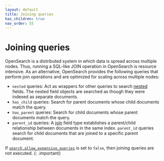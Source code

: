 ```yaml
---
layout: default
title: Joining queries
has_children: true
nav_order: 55
---
```


# Joining queries

OpenSearch is a distributed system in which data is spread across multiple nodes. Thus, running a SQL-like JOIN operation in OpenSearch is resource intensive. As an alternative, OpenSearch provides the following queries that perform join operations and are optimized for scaling across multiple nodes:

- `nested` queries: Act as wrappers for other queries to search [nested]({{site.url}}{{site.baseurl}}/field-types/supported-field-types/nested/) fields. The nested field objects are searched as though they were indexed as separate documents.
- `has_child` queries: Search for parent documents whose child documents match the query.
- `has_parent` queries: Search for child documents whose parent documents match the query.
- `parent_id` queries: A [join]({{site.url}}{{site.baseurl}}/field-types/supported-field-types/nested/) field type establishes a parent/child relationship between documents in the same index. `parent_id` queries search for child documents that are joined to a specific parent document. 

If [`search.allow_expensive_queries`]({{site.url}}{{site.baseurl}}/query-dsl/index/#expensive-queries) is set to `false`, then joining queries are not executed.
{: .important}